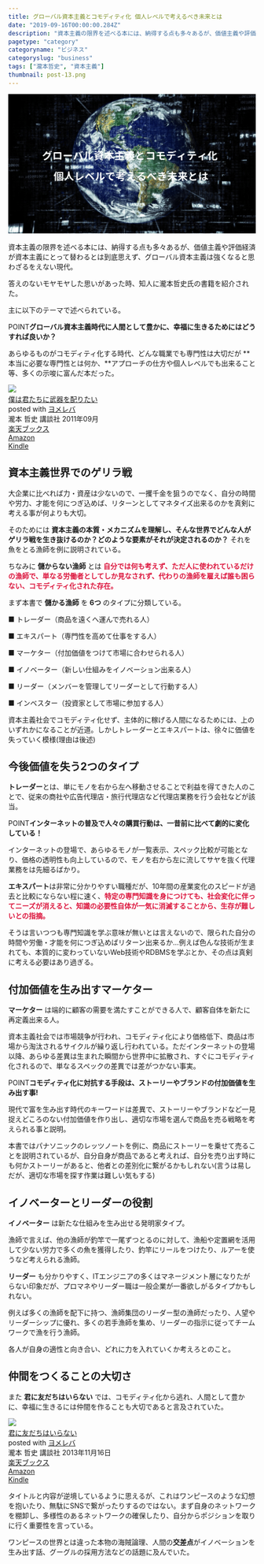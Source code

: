 ```yaml
---
title: グローバル資本主義とコモディティ化 個人レベルで考えるべき未来とは
date: "2019-09-16T00:00:00.284Z"
description: "資本主義の限界を述べる本には、納得する点も多々あるが、価値主義や評価経済が資本主義にとって替わるとは到底思えず、グローバル資本主義は強くなると思わざるをえない現代。"
pagetype: "category"
categoryname: "ビジネス"
categoryslug: "business"
tags: ["瀧本哲史", "資本主義"]
thumbnail: post-13.png
---
```


![](./post-13.png)

資本主義の限界を述べる本には、納得する点も多々あるが、価値主義や評価経済が資本主義にとって替わるとは到底思えず、グローバル資本主義は強くなると思わざるをえない現代。

答えのないモヤモヤした思いがあった時、知人に瀧本哲史氏の書籍を紹介された。

主に以下のテーマで述べられている。

<span class="mark">POINT</span>**グローバル資本主義時代に人間として豊かに、幸福に生きるためにはどうすれば良いか？**

あらゆるものがコモディティ化する時代、どんな職業でも専門性は大切だが **本当に必要な専門性とは何か、**アプローチの仕方や個人レベルでも出来ること等、多くの示唆に富んだ本だった。

<div class="cstmreba"><div class="booklink-box"><div class="booklink-image"><a href="https://hb.afl.rakuten.co.jp/hgc/146fe51c.1fd043a3.146fe51d.605dc196/yomereba_main_201909112337390606?pc=http%3A%2F%2Fbooks.rakuten.co.jp%2Frb%2F11374594%2F%3Fscid%3Daf_ich_link_urltxt%26m%3Dhttp%3A%2F%2Fm.rakuten.co.jp%2Fev%2Fbook%2F" target="_blank" rel="noopener noreferrer"><img src="https://thumbnail.image.rakuten.co.jp/@0_mall/book/cabinet/0666/9784062170666.jpg?_ex=160x160" style="border: none;" /></a></div><div class="booklink-info"><div class="booklink-name"><a href="https://hb.afl.rakuten.co.jp/hgc/146fe51c.1fd043a3.146fe51d.605dc196/yomereba_main_201909112337390606?pc=http%3A%2F%2Fbooks.rakuten.co.jp%2Frb%2F11374594%2F%3Fscid%3Daf_ich_link_urltxt%26m%3Dhttp%3A%2F%2Fm.rakuten.co.jp%2Fev%2Fbook%2F" target="_blank" rel="noopener noreferrer">僕は君たちに武器を配りたい</a><div class="booklink-powered-date">posted with <a href="https://yomereba.com" rel="nofollow noopener noreferrer" target="_blank">ヨメレバ</a></div></div><div class="booklink-detail">瀧本 哲史 講談社 2011年09月    </div><div class="booklink-link2"><div class="shoplinkrakuten"><a href="https://hb.afl.rakuten.co.jp/hgc/146fe51c.1fd043a3.146fe51d.605dc196/yomereba_main_201909112337390606?pc=http%3A%2F%2Fbooks.rakuten.co.jp%2Frb%2F11374594%2F%3Fscid%3Daf_ich_link_urltxt%26m%3Dhttp%3A%2F%2Fm.rakuten.co.jp%2Fev%2Fbook%2F" target="_blank" rel="noopener noreferrer">楽天ブックス</a></div><div class="shoplinkamazon"><a href="https://www.amazon.co.jp/exec/obidos/asin/4062170663/kanon123-22/" target="_blank" rel="noopener noreferrer">Amazon</a></div><div class="shoplinkkindle"><a href="https://www.amazon.co.jp/gp/search?keywords=%E5%83%95%E3%81%AF%E5%90%9B%E3%81%9F%E3%81%A1%E3%81%AB%E6%AD%A6%E5%99%A8%E3%82%92%E9%85%8D%E3%82%8A%E3%81%9F%E3%81%84&__mk_ja_JP=%83J%83%5E%83J%83i&url=node%3D2275256051&tag=kanon123-22" target="_blank" rel="noopener noreferrer">Kindle</a></div>                              	  	  	  	  	</div></div><div class="booklink-footer"></div></div></div>

## 資本主義世界でのゲリラ戦

大企業に比べれば力・資産は少ないので、一攫千金を狙うのでなく、自分の時間や労力、才能を何につぎ込めば、リターンとしてマネタイズ出来るのかを真剣に考える事が何よりも大切。

そのためには **資本主義の本質・メカニズムを理解し、そんな世界でどんな人がゲリラ戦を生き抜けるのか？どのような要素がそれが決定されるのか？** それを魚をとる漁師を例に説明されている。

ちなみに **儲からない漁師** とは <span style="color: crimson; font-weight: bold;">自分では何も考えず、ただ人に使われているだけの漁師で、単なる労働者としてしか見なされず、代わりの漁師を雇えば誰も困らない、コモディティ化された存在。</span>

まず本書で **儲かる漁師** を **6つ** のタイプに分類している。

<div class="blackboard-box">
<p>■ トレーダー（商品を遠くへ運んで売れる人）</p>
<p>■ エキスパート（専門性を高めて仕事をする人）</p>
<p>■ マーケター（付加価値をつけて市場に合わせられる人）</p>
<p>■ イノベーター（新しい仕組みをイノベーション出来る人）</p>
<p>■ リーダー（メンバーを管理してリーダーとして行動する人）</p>
<p>■ インベスター（投資家として市場に参加する人）</p>
<div class="chalk1"></div>
<div class="chalk2"></div>
</div>

資本主義社会でコモディティ化せず、主体的に稼げる人間になるためには、上のいずれかになることが近道。しかしトレーダーとエキスパートは、徐々に価値を失っていく模様(理由は後述)

## 今後価値を失う2つのタイプ

**トレーダー**とは、単にモノを右から左へ移動させることで利益を得てきた人のことで、従来の商社や広告代理店・旅行代理店など代理店業務を行う会社などが該当。

<span class="mark">POINT</span>**インターネットの普及で人々の購買行動は、一昔前に比べて劇的に変化している！**

インターネットの登場で、あらゆるモノが一覧表示、スペック比較が可能となり、価格の透明性も向上しているので、モノを右から左に流してサヤを抜く代理業務をは先細るばかり。

**エキスパート**は非常に分かりやすい職種だが、10年間の産業変化のスピードが過去と比較にならない程に速く、<span style="color: crimson; font-weight: bold;">特定の専門知識を身につけても、社会変化に伴ってニーズが消えると、知識の必要性自体が一気に消滅することから、生存が難しいとの指摘。</span>

そうは言いつつも専門知識を学ぶ意味が無いとは言えないので、限られた自分の時間や労働・才能を何につぎ込めばリターン出来るか…例えば色んな技術が生まれても、本質的に変わっていないWeb技術やRDBMSを学ぶとか、その点は真剣に考える必要はあり過ぎる。

## 付加価値を生み出すマーケター

**マーケター** は端的に顧客の需要を満たすことができる人で、顧客自体を新たに再定義出来る人。

資本主義社会では市場競争が行われ、コモディティ化により価格低下、商品は市場から淘汰されるサイクルが繰り返し行われている。ただインターネットの登場以降、あらゆる差異は生まれた瞬間から世界中に拡散され、すぐにコモディティ化されるので、単なるスペックの差異では差がつかない事実。

<span class="mark">POINT</span>**コモディティ化に対抗する手段は、ストーリーやブランドの付加価値を生み出す事!**

現代で富を生み出す時代のキーワードは差異で、ストーリーやブランドなど一見捉えどころのない付加価値を作り出し、適切な市場を選んで商品を売る戦略を考えられる事と説明。

本書ではパナソニックのレッツノートを例に、商品にストーリーを乗せて売ることを説明されているが、自分自身が商品であると考えれば、自分を売り出す時にも何かストーリーがあると、他者との差別化に繋がるかもしれない(言うは易しだが、適切な市場を探す作業は難しい気もする)

## イノベーターとリーダーの役割

**イノベーター** は新たな仕組みを生み出せる発明家タイプ。

漁師で言えば、他の漁師が釣竿で一尾ずつとるのに対して、漁船や定置網を活用して少ない労力で多くの魚を獲得したり、釣竿にリールをつけたり、ルアーを使うなど考えられる漁師。

**リーダー** も分かりやすく、ITエンジニアの多くはマネージメント層になりたがらない印象だが、プロマネやリーダー職は一般企業が一番欲しがるタイプかもしれない。

例えば多くの漁師を配下に持つ、漁師集団のリーダー型の漁師だったり、人望やリーダーシップに優れ、多くの若手漁師を集め、リーダーの指示に従ってチームワークで漁を行う漁師。

各人が自身の適性と向き合い、どれに力を入れていくか考えろとのこと。

## 仲間をつくることの大切さ

また **君に友だちはいらない** では、コモディティ化から逃れ、人間として豊かに、幸福に生きるには仲間を作ることも大切であると言及されていた。

<div class="cstmreba"><div class="booklink-box"><div class="booklink-image"><a href="https://hb.afl.rakuten.co.jp/hgc/146fe51c.1fd043a3.146fe51d.605dc196/yomereba_main_201909161342534971?pc=http%3A%2F%2Fbooks.rakuten.co.jp%2Frb%2F12472682%2F%3Fscid%3Daf_ich_link_urltxt%26m%3Dhttp%3A%2F%2Fm.rakuten.co.jp%2Fev%2Fbook%2F" target="_blank" rel="noopener noreferrer"><img src="https://thumbnail.image.rakuten.co.jp/@0_mall/book/cabinet/6200/9784062176200.jpg?_ex=160x160" style="border: none;" /></a></div><div class="booklink-info"><div class="booklink-name"><a href="https://hb.afl.rakuten.co.jp/hgc/146fe51c.1fd043a3.146fe51d.605dc196/yomereba_main_201909161342534971?pc=http%3A%2F%2Fbooks.rakuten.co.jp%2Frb%2F12472682%2F%3Fscid%3Daf_ich_link_urltxt%26m%3Dhttp%3A%2F%2Fm.rakuten.co.jp%2Fev%2Fbook%2F" target="_blank" rel="noopener noreferrer">君に友だちはいらない</a><div class="booklink-powered-date">posted with <a href="https://yomereba.com" rel="nofollow noopener noreferrer" target="_blank">ヨメレバ</a></div></div><div class="booklink-detail">瀧本 哲史 講談社 2013年11月16日    </div><div class="booklink-link2"><div class="shoplinkrakuten"><a href="https://hb.afl.rakuten.co.jp/hgc/146fe51c.1fd043a3.146fe51d.605dc196/yomereba_main_201909161342534971?pc=http%3A%2F%2Fbooks.rakuten.co.jp%2Frb%2F12472682%2F%3Fscid%3Daf_ich_link_urltxt%26m%3Dhttp%3A%2F%2Fm.rakuten.co.jp%2Fev%2Fbook%2F" target="_blank" rel="noopener noreferrer">楽天ブックス</a></div><div class="shoplinkamazon"><a href="https://www.amazon.co.jp/exec/obidos/asin/4062176203/kanon123-22/" target="_blank" rel="noopener noreferrer">Amazon</a></div><div class="shoplinkkindle"><a href="https://www.amazon.co.jp/gp/search?keywords=%E5%90%9B%E3%81%AB%E5%8F%8B%E3%81%A0%E3%81%A1%E3%81%AF%E3%81%84%E3%82%89%E3%81%AA%E3%81%84&__mk_ja_JP=%83J%83%5E%83J%83i&url=node%3D2275256051&tag=kanon123-22" target="_blank" rel="noopener noreferrer">Kindle</a></div>                              	  	  	  	  	</div></div><div class="booklink-footer"></div></div></div>

タイトルと内容が逆境しているように思えるが、これはワンピースのような幻想を抱いたり、無駄にSNSで繋がったりするのではない。まず自身のネットワークを棚卸し、多様性のあるネットワークの確保したり、自分からポジションを取りに行く重要性を言っている。

ワンピースの世界とは違った本物の海賊論理、人間の**交差点**がイノベーションを生み出す話、グーグルの採用方法などの話題に及んでいた。
